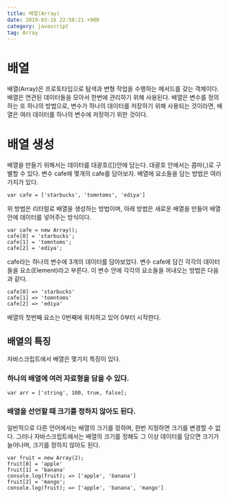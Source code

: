 ```yaml
---
title: 배열(Array)
date: 2019-03-16 22:58:21 +900
category: javascript
tag: Array
---
```

# 배열
배열(Array)은 프로토타입으로 탐색과 변형 작업을 수행하는 메서드를 갖는 객체이다. 배열은 연관된 데이터들을 모아서 한번에 관리하기 위해 사용된다. 배열은 변수를 정의하는 또 하나의 방법으로, 변수가 하나의 데이터를 저장하기 위해 사용되는 것이라면, 배열은 여러 데이터를 하나의 변수에 저장하기 위한 것이다.

# 배열 생성
배열을 만들기 위해서는 데이터를 대괄호([])안에 담는다. 대괄호 안에서는 콤마(,)로 구별할 수 있다.
변수 cafe에 몇개의 cafe를 담아보자. 배열에 요소들을 담는 방법은 여러가지가 있다. 

```
var cafe = ['starbucks', 'tomntoms', 'ediya']
```

위 방법은 리터럴로 배열을 생성하는 방법이며,
아래 방법은 새로운 배열을 만들어 배열안에 데이터를 넣어주는 방식이다.

```
var cafe = new Array();
cafe[0] = 'starbucks';
cafe[1] = 'tomntoms';
cafe[2] = 'ediya';
```

cafe라는 하나의 변수에 3개의 데이터를 담아보았다. 변수 cafe에 담긴 각각의 데이터들을 요소(Element)라고 부른다.
이 변수 안에 각각의 요소들을 꺼내오는 방법은 다음과 같다.

```
cafe[0] => 'starbucks'
cafe[1] => 'tomntoms'
cafe[2] => 'ediya'
```
배열의 첫번째 요소는 0번째에 위치하고 있어 0부터 시작한다.

## 배열의 특징

자바스크립트에서 배열은 몇가지 특징이 있다.

### 하나의 배열에 여러 자료형을 담을 수 있다.
```
var arr = ['string', 100, true, false];
```
### 배열을 선언할 때 크기를 정하지 않아도 된다.
일반적으로 다른 언어에서는 배열의 크기를 정하며, 한번 지정하면 크기를 변경할 수 없다. 그러나 자바스크립트에서는 배열의 크기를 정해도 그 이상 데이터를 담으면 크기가 늘어나며, 크기를 정하지 않아도 된다.
```
var fruit = new Array(2);
fruit[0] = 'apple'
fruit[1] = 'banana'
console.log(fruit); => ['apple', 'banana']
fruit[2] = 'mango';
console.log(fruit); => ['apple', 'banana', 'mango']
```